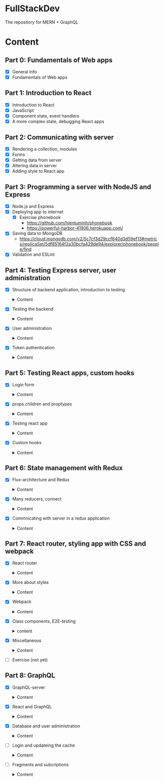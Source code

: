 # FullStackDev
The repository for MERN + GraphQL

# Content
## Part 0: Fundamentals of Web apps
- [x] General info
- [x] Fundamentals of Web apps
## Part 1: Introduction to React
- [x] Introduction to React
- [x] JavaScript
- [x] Component state, event handlers
- [x] A more complex state, debugging React apps
## Part 2: Communicating with server
- [x] Rendering a collection, modules
- [x] Forms
- [x] Getting data from server
- [x] Altering data in server
- [x] Adding style to React app
## Part 3: Programming a server with NodeJS and Express
- [x] Node.js and Express
- [x] Deploying app to internet
  - [x] Exercise phonebook
    - https://github.com/hientuminh/phonebook
    - https://powerful-harbor-41906.herokuapp.com/
- [x] Saving data to MongoDB
  - https://cloud.mongodb.com/v2/5c7cf3d29ccf640d3d59ef13#metrics/replicaSet/5df85164f2a30bcfa429de94/explorer/phonebook/people/find
- [x] Validation and ESLint
## Part 4: Testing Express server, user administration
- [x] Structure of backend application, introduction to testing
  <details>
    <summary>Content</summary>

    ### Project structure
    ```md
    ### Project structure
    ### Exercises
    ### Testing Note applications
    ### Exercises
    ```
  </details>

- [x] Testing the backend
  <details>
    <summary>Content</summary>

    ```md
    ### Test environment
    ### supertest
    ### Logger
    ### Intializing the database before tests
    ### Running tests one by one
    ### async/await
    ### async/await in the backend
    ### More tests and refactoring the backend
    ### Error handling and async/await
    ### Optimizing the beforeEach function
    ### Exercises
    ### Refactoring tests
    ### Exercises
    ```
  </details>

- [x] User administration
  <details>
    <summary>Content</summary>

    ### References across
    - User and Note have one-to-many relationship
    ```javascript
      users = [
        {
          username: 'mluukkai',
          _id: 123456,
        },
        {
          username: 'hellas',
          _id: 141414,
        },
      ]

      notes = [
        {
          content: 'HTML is easy',
          important: false,
          _id: 221212,
          user: 123456,
        },
        {
          content: 'The most important operations of HTTP protocol are GET and POST',
          important: true,
          _id: 221255,
          user: 123456,
        },
        {
          content: 'A proper dinosaur codes with Java',
          important: false,
          _id: 221244,
          user: 141414,
        },
      ]
    ```
    ### Mongoose schema for users
    ```javascript
    const mongoose = require('mongoose')

    const userSchema = new mongoose.Schema({
      username: String,
      name: String,
      passwordHash: String,
      notes: [
        {
          type: mongoose.Schema.Types.ObjectId,
          ref: 'Note'
        }
      ],
    })

    userSchema.set('toJSON', {
      transform: (document, returnedObject) => {
        returnedObject.id = returnedObject._id.toString()
        delete returnedObject._id
        delete returnedObject.__v
        // the passwordHash should not be revealed
        delete returnedObject.passwordHash
      }
    })

    const User = mongoose.model('User', userSchema)

    module.exports = User
    ```
    ```javascript
    const noteSchema = new mongoose.Schema({
      content: {
        type: String,
        required: true,
        minlength: 5
      },
      date: Date,
      important: Boolean,
      user: {
        type: mongoose.Schema.Types.ObjectId,
        ref: 'User'
      }
    })
    ```
    ### Creating users
    - Using bcrypt `npm install bcrypt --save`
    ```javascript
    const saltRounds = 10
    const passwordHash = await bcrypt.hash(body.password, saltRounds)
    ```
    ### Populate
    - The Mongoose join is done with the populate method.
    ```javascript
    const users = await User.find({}).populate('notes', { content: 1, date: 1 })
    ```
  </details>

- [x] Token authentication
  <details>
    <summary>Content</summary>

    ### Limiting creating new notes to logged in users
    - Using JWT `npm install jsonwebtoken --save`

    ```javascript
    const getTokenFrom = request => {
      const authorization = request.get('authorization')
      if (authorization && authorization.toLowerCase().startsWith('bearer ')) {
        return authorization.substring(7)
      }
      return null
    }
    ```
    ### Error handling
    - using errorHandler with JsonWebTokenError
    ### Exercise
    - Add authen for bloglist
      - Adding bcrypt | bcryptjs
      - Update models and controllers
      - Add validation
      - Show more details with populate
      - Add token and permission
  </details>

## Part 5: Testing React apps, custom hooks
- [x] Login form
  <details>
    <summary>Content</summary>

    ### Creating new notes
    - Using `examples/part5a` as ui and `examples/part4d` as backend
    - services/login.js

    ```javascript
    import axios from 'axios'
    const baseUrl = '/api/login'

    const login = async credentials => {
      const response = await axios.post(baseUrl, credentials)
      return response.data
    }

    export default { login }
    ```
    - Condition rendering
    ```javascript
    {user === null && loginForm()}
    {user !== null && noteForm()}
    ```
    ### Saving the token to browsers local storage
    - setItem, getItem, removeItem
    ```javascript
    window.localStorage.setItem('name', 'juha tauriainen')
    ```
    ### Exercises
    - Using https://github.com/fullstackopen-2019/bloglist-frontend
    - Login frontend
    - Using backend at `part4/blog`
  </details>

- [x] props.children and proptypes
  <details>
    <summary>Content</summary>

    ### Displaying the login form only when appropriate

    ### The components children, aka. props.children
    - Using props.children to passing component as slot
    ```javascript
    <Togglable buttonLabel='login'>
          <LoginForm
            username={username}
            password={password}
            handleUsernameChange={({ target }) => setUsername(target.value)}
            handlePasswordChange={({ target }) => setPassword(target.value)}
            handleSubmit={handleLogin}
          />
        </Togglable>
    ```
    ### References to components with ref
    - How can we access it outside of the component?
    - The createRef method is used to create a noteFormRef ref, that is assigned to the Togglable component containing the creation note form. The noteFormRef variable acts as a reference to the component.
    - To recap, the useImperativeHandle function is a React hook, that is used for defining functions in a component which can be invoked from outside of the component.    
    - noteFormRef.current.toggleVisibility()
    ### One point about components

    ```javascript
    <div>
      <Togglable buttonLabel="1" ref={togglable1}>
        first
      </Togglable>

      <Togglable buttonLabel="2" ref={togglable2}>
        second
      </Togglable>

      <Togglable buttonLabel="3" ref={togglable3}>
        third
      </Togglable>
    </div>
  ```
  ### Exercise
  ```javascript
  <div style={hideWhenVisible}>
    // button
  </div>
  <div style={showWhenVisible}>
    {props.children}
    // button
  </div>
  ```
  ### PropTypes
  - `npm install --save prop-types`
  ### ESLint
  - `npm add --save-dev eslint-plugin-jest`
  </details>


- [x] Testing react app

  <details>
    <summary>Content</summary>
    - Using `npm install --save-dev @testing-library/react @testing-library/jest-dom`

    ### Rendering the component for tests

    - Command: CI=true npm test
    - the console may issue a warning if you have not installed Watchman

    ### Test file location
    - In React there are (at least) two different conventions for the test file's location.
    ### Searching for content in a component
    ```javascript
    test('renders content', () => {
      const note = {
        content: 'Component testing is done with react-testing-library',
        important: true
      }

      const component = render(
        <Note note={note} />
      )

      // method 1
      expect(component.container).toHaveTextContent(
        'Component testing is done with react-testing-library'
      )

      // method 2
      const element = component.getByText(
        'Component testing is done with react-testing-library'
      )
      expect(element).toBeDefined()

      // method 3
      const div = component.container.querySelector('.note')
      expect(div).toHaveTextContent(
        'Component testing is done with react-testing-library'
      )
    })
    ```
    ### Debug
    - `component.debug()`
    ### Clicking buttons in tests
    - using mock and fireEvent
    ### Tests for the Togglable component
    ```javascript
    const mockHandler = jest.fn()

    const { getByText } = render(
      <SimpleBlog blog={blog} onClick={mockHandler}/>
    )

    const button = getByText('like')
    fireEvent.click(button)
    fireEvent.click(button)

    expect(mockHandler.mock.calls.length).toBe(2)
    ```
    ### Testing forms
    - The operating principle of the form is to synchronize the state of the input with the state of its parent React component. It is quite difficult to test the form on its own.
    - We will use wraper component for it
    ```javascript
    const Wrapper = (props) => {
      const onChange = (event) => {
        props.state.value = event.target.value
      }

      return (
        <NoteForm
          value={props.state.value}
          onSubmit={props.onSubmit}
          handleChange={onChange}
        />
      )
    }
    ```
    ### Frontend integration tests
    - Two challenge: localStore, fetchAPI
    - The manual mock concept from Jest provides us with a good solution. 
    - setupTests.js
    ```javascript
    import '@testing-library/jest-dom/extend-expect'
    let savedItems = {}

    const localStorageMock = {
      setItem: (key, item) => {
        savedItems[key] = item
      },
      getItem: (key) => savedItems[key],
      clear: () => {
        savedItems = {}
      }
    }

    Object.defineProperty(window, 'localStorage', { value: localStorageMock })
    ```
    ### Test coverage
    > CI=true npm test -- --coverage
    - Examples/part5c-testing-react-app/coverage/lcov-report/index.html
    ### Snapshot testing
    ### E2E Testing
  </details>
- [x] Custom hooks
  <details>
    <summary>Content</summary>

    ### Custom hooks
    - React offer 10 built-in hooks
    - Custom hooks must start with the word `use`
    ### Spread attributes
    - Since the name object has exactly all of the attributes that the input element expects to receive as props, we can pass the props to the element using the spread syntax in the following way
    ```javascript
    <input {...name} />
    const App = () => {
      const name = useField('text')
      const born = useField('date')
      const height = useField('number')

      return (
        <div>
          <form>
            name: 
            <input  {...name} /> 
            <br/> 
            birthdate:
            <input {...born} />
            <br /> 
            height:
            <input {...height} />
          </form>
          <div>
            {name.value} {born.value} {height.value}
          </div>
        </div>
      )
    }
    ```
    ### Revisited hook
    > npm install --save eslint-plugin-react-hooks 
    ```javascript
    module.exports = {
      // ...
      "plugins": [
        // ...
        "react-hooks"
      ],
      "rules": {
        "react-hooks/rules-of-hooks": "error",
        // ...
      }
    }
    - https://github.com/rehooks/awesome-react-hooks
    - https://overreacted.io/why-do-hooks-rely-on-call-order/
    - https://usehooks.com/
    ```
  </details>
## Part 6: State management with Redux
- [x] Flux-architecture and Redux
  <details>
    <summary>Content</summary>

    ### Flux-architecture
    - Facebook developed the Flux- architecture to make state management easier. In Flux, the state is separated completely from the React-components into its own stores. State in the store is not changed directly, but with different actions.
    - [Flux Offical](https://facebook.github.io/flux/docs/in-depth-overview/)
    ### Redux
    - Facebook has an implementation for Flux, but we will be using the Redux - library. It works with the same principle, but is a bit simpler. Facebook also uses Redux now instead of their original Flux.
    - [Redux offical](https://redux.js.org/)
    > npm install redux --save
    - The impact of the action to the state of the application is defined using a reducer.
    - Reducer is never supposed to be called directly from the applications code. Reducer is only given as a parameter to the createStore-function which creates the store
    ```javascript
    import { createStore } from 'redux'
    const counterReducer = (state = 0, action) => {
      // ...
    }
    const store = createStore(counterReducer)
    ```
    - The third important method the store has is subscribe, which is used to create recall functions the store calls when its state is changed.
    ### Pure functions, immutable
    ```javascript
    const noteReducer = (state = [], action) => {
      if (action.type === 'NEW_NOTE') {
        state.push(action.data)
        return state
      }

      return state
    }
    ```
    - The application seems to be working, but the reducer we have declared is bad. It breaks the basic assumption of Redux reducer that reducers must be pure functions. A reducer state must be composed of immutable objects. If there is a change in the state, the old object is not changed, but it is replaced with a new, changed, object. This is exactly what we did with the new reducer: the old array is replaced with the new.
    ### Array spread syntax
    ```javascript
    case 'NEW_NOTE':
      return [...state, action.data]
    ```
    ### DeepFreeze
    ```javascript
    test('good is incremented', () => {
      const action = {
        type: 'GOOD'
      }
      const state = initialState

      deepFreeze(state)
      const newState = counterReducer(state, action)
      expect(newState).toEqual({
        good: 1,
        ok: 0,
        bad: 0
      })
    })
    ```
    ### Uncontrolled form
    - The implementation of both functionalities is straightforward. It is noteworthy that we have not bound the state of the form fields to the state of the App component like we have previously done. React calls this kind of form uncontrolled.
    - https://goshakkk.name/controlled-vs-uncontrolled-inputs-react/
    - https://travisnguyen.net/reactjs/2018/04/17/reactjs-form-uncontrolled-controlled/
    - https://techblog.vn/reactjs-uncontrolled-vs-controlled-forms
    ### Action creators
    ```javascript
    const createNote = (content) => {
      return {
        type: 'NEW_NOTE',
        data: {
          content,
          important: false,
          id: generateId()
        }
      }
    }
    const addNote = (event) => {
      event.preventDefault()
      const content = event.target.note.value
      noteStore.dispatch(createNote(content))
      event.target.note.value = ''
    }
    ```
    ### Passing the state using props
    ```javascript
    import React from 'react'
    import ReactDOM from 'react-dom'
    import { createStore } from 'redux'
    import App from './App'
    import noteReducer from './reducers/noteReducer'

    const store = createStore(noteReducer)

    const renderApp = () => {
      ReactDOM.render(
        <App store={store}/>,
        document.getElementById('root')
      )
    }

    renderApp()
    store.subscribe(renderApp)
    ```
  </details>
- [x] Many reducers, connect
  <details>
    <summary>Content</summary>

    ### Combine
    ```javascript
    import { createStore, combineReducers } from 'redux'

    const reducer = combineReducers({
      notes: noteReducer,
      filter: filterReducer
    })
    ```
    ### Store with complex state
    ```javascript
        all          <input type="radio" name="filter"
      onChange={filterSelected('ALL')} />
    important    <input type="radio" name="filter"
      onChange={filterSelected('IMPORTANT')} />
    nonimportant <input type="radio" name="filter"
      onChange={filterSelected('NONIMPORTANT')} />
    ```
    ### Connect
    - To get rid of this unpleasantness we will use the connect function provided by the React Redux library. This is currently the de facto solution for passing the Redux store to React components.
    > npm install --save react-redux
    ```javascript
    <Provider store={store}>
      <App />
    </Provider>
    ```
    - The component needs the list of notes and the value of the filter from the Redux store. The connect function accepts a so-called mapStateToProps function as its first parameter. The function can be used for defining the props of the connected component that are based on the state of the Redux store.
    ### Referencing action creators passed as props
    ```javascript
    const mapDispatchToProps = dispatch => {
      return {
        createNote: value => {
          dispatch(createNote(value))
        }
      }
    }

    export default connect(
      null,
      mapDispatchToProps
    )(NewNote)
    ```
    - Previously mapStateToProps was simply used for selecting pieces of state from the store, but in this case we are also using the notesToShow function to map the state into the desired filtered list of notes. The new version of notesToShow receives the store's state in its entirety, and selects an appropriate piece of the store that is passed to the component. Functions like this are called selectors.
    - Our new Notes component is almost entirely focused on rendering notes and is quite close to being a so-called presentational component. According to the description provided by Dan Abramov, presentation components:
      - Are concerned with how things look.
      - May contain both presentational and container components inside, and usually have some DOM markup and styles of their own.
      - Often allow containment via props.children.
      - Have no dependencies on the rest of the app, such as Redux actions or stores.
      - Don’t specify how the data is loaded or mutated.
      - Receive data and callbacks exclusively via props.
      - Rarely have their own state (when they do, it’s UI state rather than data).
      - Are written as functional components unless they need state, lifecycle hooks, or performance optimizations.
    - Fits the description of a container component. According to the description provided by Dan Abramov, container components:
      - Are concerned with how things work.
      - May contain both presentational and container components inside but usually don’t have any DOM markup of their own except for some wrapping divs, and never have any styles.
      - Provide the data and behavior to presentational or other container components.
      - Call Redux actions and provide these as callbacks to the presentational components.
      - Are often stateful, as they tend to serve as data sources.
      - Are usually generated using higher order components such as connect from React Redux, rather than written by hand.

  </details>
- [x] Commnicating with server in a redux application
  <details>
    <summary>Content</summary>
 
    ### Exercises
    ```javascript
    import noteService from './services/notes'

    const reducer = combineReducers({
      notes: noteReducer,
      filter: filterReducer,
    });

    const store = createStore(reducer);

    noteService.getAll().then(notes =>
      notes.forEach(note => {
        store.dispatch({ type: 'NEW_NOTE', data: note })
      })
    )
    ```
    - Other
    ```javascript
    import noteReducer, { initializeNotes } from './reducers/noteReducer'
    // ...

    noteService.getAll().then(notes =>
      store.dispatch(initializeNotes(notes))
    )
    ```
    - Why didn't we use await in place of promises and event handlers (registered to `then` -methods):
    > Await only works inside async functions, and the code in index.js is not inside a function, so due to the simple nature of the operation, we'll abstain from using async this time.
    - Improve
    ```javascript
    import React, { useEffect } from 'react'
    import { connect } from 'react-redux'
    import NewNote from './components/NewNote'
    import Notes from './components/Notes'
    import VisibilityFilter from './components/VisibilityFilter'
    import noteService from './services/notes'
    import { initializeNotes } from './reducers/noteReducer'

    const App = (props) => {
      useEffect(() => {
        noteService
          .getAll().then(notes => props.initializeNotes(notes))
      },[])

      return (
        <div>
          <NewNote />
          <VisibilityFilter />
          <Notes />
        </div>
      )
    }

    export default connect(null, { initializeNotes })(App)
    ```
    - New Note
    ```javascript
    import React from 'react'
    import { connect } from 'react-redux'
    import { createNote } from '../reducers/noteReducer'
    import noteService from '../services/notes'

    const NewNote = (props) => {
      const addNote = async (event) => {
        event.preventDefault()
        const content = event.target.note.value
        event.target.note.value = ''
        const newNote = await noteService.createNew(content)
        props.createNote(newNote)
      }

      return (
        // ...
      )
    }

    export default connect(null, { createNote } )(NewNote)
    // createNote in noteReducer
    export const createNote = (data) => {
      return {
        type: 'NEW_NOTE',
        data,
      }
    }
    ```
    ### Asynchronous actions and redux thunk
    - Both components would only use the function provided to them as a prop without caring about the communication with the server that is happening in the background.
    > npm install --save redux-thunk
    ### Redux DevTools
    > npm install --save redux-devtools-extension
    - Add redux-thunk
    - Create store.js
    - move store, reducer from index.js to store.js
    - Move services in component to reducer
    - Using dispatch in reducer to call other reducer or setTimeout
  </details>
## Part 7: React router, styling app with CSS and webpack
- [x] React router
  <details>
    <summary>Content</summary>

    ### React router
    > npm install --save react-router-dom
    ```javascript
    import {
      BrowserRouter as Router,
      Route, Link, Redirect, withRouter
    } from 'react-router-dom'

    const App = () => {

      const padding = { padding: 5 }

      return (
        <div>
          <Router>
            <div>
              <div>
                <Link style={padding} to="/">home</Link>
                <Link style={padding} to="/notes">notes</Link>
                <Link style={padding} to="/users">users</Link>
              </div>
              <Route exact path="/" render={() => <Home />} />
              <Route path="/notes" render={() => <Notes />} />
              <Route path="/users" render={() => <Users />} />
            </div>
          </Router>
        </div>
      )
    }
    ```
    - BrowserRouter is a Router that uses the HTML5 history API (pushState, replaceState and the popState event) to keep your UI in sync with the URL.
    ### Parameterized route
    ### withRouter and history
    - There are a few notable things about the implementation of the form. When logging in, we call the function onSubmit, which calls a method called push of the history-object received by the component as a prop. The command props.history.push('/') results in the address bar of the browser changing its address to /thereby making the application render the respective component, which in this case is Home.
    - The component gets access to the history-prop after it is "wrapped" by the function withRouter.
    ```javascript
    const LoginWithNoHistory = (props) => {
      const onSubmit = (event) => {
        event.preventDefault()
        props.onLogin('mluukkai')
        props.history.push('/')
      }

      return (
        <div>
          <h2>login</h2>
          <form onSubmit={onSubmit}>
            <div>
              username: <input />
            </div>
            <div>
              password: <input type='password' />
            </div>
            <button type="submit">login</button>
          </form>
        </div>
      )
    }

    const Login = withRouter(LoginWithNoHistory)
    ```

    ### redirect
    ```javascript
    <Route path="/users" render={() =>
      user ? <Users /> : <Redirect to="/login" />
    } />
    ```
  </details>
- [x] More about styles
  <details>
    <summary>Content</summary>

    ### Ready-made UI libraries
    > npm install --save react-bootstrap

    > npm install --save semantic-ui-react

    > import { Table } from 'react-bootstrap'
    ### Closing thoughts
    - Instead of using the React Bootstrap library, we could have just as well used Bootstrap directly by defining CSS classes to our application's HTML elements. Instead of defining the table with the Table component:
    ```javascript
    ```
    ### Other UI frameworks
    - [Material](http://www.material-ui.com/)
    - [Bulma](https://bulma.io/)
    - [Ant](https://ant.design/)
    - [Zurb](https://foundation.zurb.com/)
    ### Styled components
    > 
    ```javascript
    const Button = styled.button`
      background: Bisque;
      font-size: 1em;
      margin: 1em;
      padding: 0.25em 1em;
      border: 2px solid Chocolate;
      border-radius: 3px;
    `

    const Input = styled.input`
      margin: 0.25em;
    `
    ```
  </details>
- [x] Webpack
  <details>
    <summary>Content</summary>

    ### Bundling
    - build directory
    ```md
    ├── asset-manifest.json
    ├── favicon.ico
    ├── index.html
    ├── manifest.json
    ├── precache-manifest.8082e70dbf004a0fe961fc1f317b2683.js
    ├── service-worker.js
    └── static
        ├── css
        │   ├── main.f9a47af2.chunk.css
        │   └── main.f9a47af2.chunk.css.map
        └── js
            ├── 1.578f4ea1.chunk.js
            ├── 1.578f4ea1.chunk.js.map
            ├── main.8209a8f2.chunk.js
            ├── main.8209a8f2.chunk.js.map
            ├── runtime~main.229c360f.js
            └── runtime~main.229c360f.js.map
    ```
    > npm installl --save-dev webpack webpack-cli
    ### Configuration file
    ```javascript
    const path = require('path')

    const config = {
      entry: './src/index.js',
      output: {
        path: path.resolve(__dirname, 'build'),
        filename: 'main.js'
      }
    }

    module.exports = config
    ```
    ### Building React
    > npm install --save react react-dom
    ### Loaders
    ```javascript
    {
      test: /\.js$/,
      loader: 'babel-loader',
      query: {
        presets: ['@babel/preset-react']
      }
    }
    ```
    > npm install @babel/core babel-loader @babel/preset-react --save-dev
    - It's worth noting that if the bundled application's source code uses async/await, the browser will not render anything on some browsers. Googling the error message in the console will shed some light on the issue. We have to install one more missing dependency, that is @babel/polyfill:
    > npm install --save @babel/polyfill
    ### Transpilers
    - The process of transforming code from one form of JavaScript to another is called transpiling. The general definition of the term is to compile source code by transforming it from one language to another.
    - The transpilation process that is executed by Babel is defined with plugins. In practice, most developers use ready-made presets that are groups of pre-configured plugins.
    - Currently we are using the @babel/preset-react preset for transpiling the source code of our application. Let's add the @babel/preset-env plugin that contains everything needed to take code using all of the latest features and transpile it to code that is compatible with the ES5 standard:
    ```javascript
    {
      test: /\.js$/,
      loader: 'babel-loader',
      query: {
        presets: ['@babel/preset-env', '@babel/preset-react']
      }
    }
    ```
    - This will cause the transpilation process to break:
    ```javascript
    {
      test: /\.css$/,
      loaders: ['style-loader', 'css-loader'],
    }
    ```
    > npm install style-loader css-loader --save-dev
    ### Webpack-dev-server
    - The current configuration makes it possible to develop our application but the workflow is awful (to the point where it resembles the development workflow with Java). Every time we make a change to the code we have to bundle it and refresh the browser in order to test the code.
    > npm install --save-dev webpack-dev-server
    ### Minifying the code
    - UglifyJS
    ### Development and production configuration
    > npx static-server
    ```javascript
    const path = require('path')
    const webpack = require('webpack')

    const config = (env, argv) => {
      console.log('argv', argv.mode)

      const backend_url = argv.mode === 'production'
        ? 'https://radiant-plateau-25399.herokuapp.com/api/notes'
        : 'http://localhost:3001/notes'

      return {
        entry: './src/index.js',
        output: {
          path: path.resolve(__dirname, 'build'),
          filename: 'main.js'
        },
        devServer: {
          contentBase: path.resolve(__dirname, 'build'),
          compress: true,
          port: 3000,
        },
        devtool: 'source-map',
        module: {
          // ...
        },
        plugins: [
          new webpack.DefinePlugin({
            BACKEND_URL: JSON.stringify(backend_url)
          })
        ]
      }
    }

    module.exports = config
    ```
    ### Polyfill
    - Our application is finished and works with all relatively recent versions of modern browsers, with the exception of Internet Explorer. The reason for this is that because of axios our code uses Promises, and no existing version of IE supports them:
    - The polyfill provided by the promise-polyfill library is easy to use, we simply have to add the following to our existing application code:

  </details>
- [x] Class components, E2E-testing
  <details>
    <summary>content</summary>

    ### Class components
    ```javascript
    import React from 'react'

    class App extends React.Component {
      constructor(props) {
        super(props)

        this.state = {
          anecdotes: [],
          current: 0
        }
      }

      componentDidMount = () => {
        axios.get('http://localhost:3001/anecdotes').then(response => {
          this.setState({ anecdotes: response.data })
        })
      }

      handleClick = () => {
        const current = Math.round(
          Math.random() * this.state.anecdotes.length
        )
        this.setState({ current })
      }

      render() {
        if (this.state.anecdotes.length === 0 ) {
          return <div>no anecdotes...</div>
        }

        return (
          <div>
            <h1>anecdote of the day</h1>
            <div>{this.state.anecdotes[this.state.current].content}</div>
            <button onClick={this.handleClick}>next</button>
          </div>
        )
      }
    }

    export default App
    ```
    ### End to end testing of the application
    - In the year 2018 a software library called **Cypress** has quickly grown in favor in E2E-testing. Cypress is exceptionally easy to use. The amount of legwork one has to do compared to using, e.g. Selenium, is practically non existent. Cypress' way of operating differs radically from most libraries used for E2E-testing. This is because Cypress-tests are all run entirely within the browser. With other approaches the tests are in a Node-process, which is connected to the browser through the APIs that it offers
    ```javascript
    describe('Note app',  function() {
      // ...

      it('login form can be opened', function() {
        cy.visit('http://localhost:3000')
        cy.contains('log in')
          .click()
      })
    })
    ```
    ### Controlling the state of the database
    ```javascript
    describe('Note app', function() {
      beforeEach(function() {
        cy.request('POST', 'http://localhost:3001/api/testing/reset')
        const user = {
          name: 'Matti Luukkainen',
          username: 'mluukkai',
          password: 'salainen'
        }
        cy.request('POST', 'http://localhost:3001/api/users/', user)
        cy.visit('http://localhost:3000')
      })

      it('front page can be opened', function() {
        cy.contains('Notes')
      })
    })
    ```
  </details>
- [x] Miscellaneous
  <details>
    <summary>Content</summary>

    ### Organization of code in React application
    - https://medium.com/hackernoon/the-100-correct-way-to-structure-a-react-app-or-why-theres-no-such-thing-3ede534ef1ed
    - Directory: components, reducers, services, ...
    ### Frontend and backend in the same repository
    - Using one "single-repository-code" with buildpack
    ### Changes on the server
    - WebSockets
    ### On the role of React in applications
    ### Security
    - OWSAP
    - Snyk
    - Helmet to backend
    ### Current trends
    - Typed versions of JS => TypeScript
    - Server side rendering
    - PWA
    - Microservice architecture: A microservice architecture (microservices) is a way of composing the backend of an application from many separate, independent services, which communicate with each other over the network. An individual microservice's purpose is to take care of a particular logical functional whole. In a pure microservice architecture the services do not use a shared database.
    - Serverless
    - Useful libraries and interesting links: immutable.js, remmber, Immer, redux-saga
    - https://reactpatterns.com/
  </details>
- [ ] Exercise (not yet)
## Part 8: GraphQL
- [x] GraphQL-server
  <details>
    <summary>Content</summary>

    ### Schemas and queries
    - In the recent years GraphQL, developed by Facebook, has become popular for communication between web applications and servers.
    - The GraphQL philosophy is very different from REST. REST is resource based. Every resource, for example a user has its own address which identifies it, for example /users/10. All operations done to the resource are done with HTTP requests to its URL. The action depends on the used HTTP-method.
    - The main principle of GraphQL is, that the code on the browser forms **a query describing the data wanted**, and sends it to the API with an HTTP POST request. Unlike REST, all GraphQL queries are sent to the same address, and their type is POST.
    - In the heart of all GraphQL applications is a schema, which describes the data sent between client and the server. The initial schema for our phonebook is as follows:
    ```javascript
    type Person {
      name: String!
      phone: String
      street: String!
      city: String!
      id: ID! 
    }

    type Query {
      personCount: Int!
      allPersons: [Person!]!
      findPerson(name: String!): Person
    }
    ```
    - The schema describles 2 types. The first type, Person, determines that persons have five fields. Four of the fields are type String, which is one of the scalar types of GraphQL. All of the String fields, except phone, must be given a value. This is marked by the exclamation mark on the schema. The type of the field id is ID. ID fields are strings, but GraphQL ensures they are unique. The second type is a Query. Practically every GraphQL schema describes a Query, which tells what kind of queries can be made to the API.
    - Despite its name, GraphQL does not actually have anything to do with databases. It does not care how the data is saved. The data a GraphQL API uses can be saved into a relational database, document database, or to other servers which GraphQL-server can access with for example REST.
    ### Apllo server
    > npm install --save apollo-server graphql
    - The heart of the code is an ApolloServer, which is given two parameters
    ```javascript
    const server = new ApolloServer({
      typeDefs, // The first parameter, typeDefs, contains the GraphQL schema.
      resolvers, //The second parameter is an object, which contains the resolvers of the server. These are the code, which defines how GraphQL queries are responded to.
    })
    ```
    ### GraphQL-playground
    > node index.js
    ```json
    query {
      allPersons {
        name,
        phone
      }
    }
    ```
    ### Parameters of a resolver
    - A GraphQL-server must define resolvers for each field of each type in the schema. We have so far only defined resolvers for fields of the type Query, so for each query of the application.
    ```javascript
    const resolvers = {
      Query: {
        ...
      },
      Person: {
        name: (root) => root.name,
        phone: (root) => root.phone,
        street: (root) => root.street,
        city: (root) => root.city,
        id: (root) => root.id,
      }
    }
    ```
    ### Object within an object
    - So every time a Person object is returned, the fields name, phone and id are returned using their default resolvers, but the field address is formed by using a self defined resolver. The parameter root of the resolver function is the person-object, so the street and the city of the address can be taken from its fields.
    ```javascript
    const resolvers = {
      Query: {
        ...
      },
      Person: {
        address: (root) => {
          return {
            street: root.street,
            city: root.city,
            country: 'VietNam'
          }
        }
      }
    }
    ```
    ### Mutation
    - Let's add functionality for adding new persons to the phonebook. In GraphQL, all operations which cause a change are done with mutations. Mutations are described in the schema as the keys of type Mutation. The schema for a mutation for adding a new person looks as follows:
    ```javascript
    type Mutation {
      addPerson(
        name: String!
        phone: String
        street: String!
        city: String!
      ): Person
    }
    const resolvers = {
      // ...
      Mutation: {
        addPerson: (root, args) => {
          const person = { ...args, id: uuid() }
          persons = persons.concat(person)
          return person
        }
      }
    }
    ```
    - So the resolver of the address field of the Person type formats the response object to the right form.
    ### Error handling
    - UserInputError

    ### Enum
    ```javascript
    enum YesNo {
      YES
      NO
    }

    type Query {
      personCount: Int!
      allPersons(phone: YesNo): [Person!]!
      findPerson(name: String!): Person
    }

    Query: {
      personCount: () => persons.length,
      allPersons: (root, args) => {
        if (!args.phone) {
          return persons
        }
        const byPhone = (person) =>
          args.phone === 'YES' ? person.phone : !person.phone
        return persons.filter(byPhone)
      },
      findPerson: (root, args) =>
        persons.find(p => p.name === args.name)
    },
    ```
    ### Changing a phone number
    ```javascript
    type Mutation {
      addPerson(
        name: String!
        phone: String
        street: String!
        city: String!
      ): Person
      editNumber(
        name: String!
        phone: String!
      ): Person
    }
    ```
    ### More on queries
    ```javascript
    query {
      havePhone: allPersons(phone: YES){
        name
      }
      phoneless: allPersons(phone: NO){
        name
      }
    }
    ```
    ### Exercise (done)
  </details>
- [x] React and GraphQL
  <details>
    <summary>Content</summary>

    ### Apollo client
    > npm install apollo-boost react-apollo graphql --save
    ```javascript
    import React from 'react'
    import ReactDOM from 'react-dom'

    import ApolloClient, { gql } from 'apollo-boost'

    const client = new ApolloClient({
      uri: 'http://localhost:4000/graphql'
    })

    const query = gql`
    {
      allPersons  {
        name,
        phone,
        address {
          street,
          city
        }
        id
      }
    }
    `

    client.query({ query })
      .then((response) => {
        console.log(response.data)
      })

    const App = () => {
      return <div>
        test
      </div>
    }

    ReactDOM.render(<App />, document.getElementById('root'))
    ```
    ### Query-component
    ```javascript
    const App = () => {
      return <Query query={ALL_PERSONS}>
        {(result) => <Persons result={result} />}
      </Query>
    }
    ```
    ### Named queries and variables
    - The component we just used,Query, is not optimal for our purposes, because we would like to make the query only when a user wants to see the details of a person. One way would be to use the query method of the client object. All components of the application can access the query object via the ApolloConsumer component. Let's modify the App component to fetch a reference to the query object via ApolloConsumer, and pass it on to the Persons component.
    ```javascript
    const Persons = ({ result, client }) => {
      const [person, setPerson] = useState(null)

      if (result.loading) {
        return <div>loading...</div>
      }

      const showPerson = async (name) => {
        const { data } = await client.query({
          query: FIND_PERSON,
          variables: { nameToSearch: name }
        })
        setPerson(data.findPerson)
      }
    }
    ```
    ### Cache
    - When we do multiple queries for example the address details of Arto Hellas, we notice something interesting: The query to the backend is done only the first time around. After this, despite of the same query being done again by the code, the query is not sent to the backend.
    - Apollo client saves the responses of queries to cache. To optimize performance if the response to a query is already in the cache, the query is not sent to the server at all.
    - Data in the cache is organized by query. Because Person objects have an identifying field id which is type ID, if the same object is returned by multiple queries, Apollo is able to combine them into one. Because of this, doing findPerson queries for the address details of Arto Hellas has updated the address details also for the query allPersons.
    ### Mutation-component
    - The pros and cons of this solution are almost opposite of the previous one. There is no extra web traffic, because queries are not done just in case. However if one user now updates the state of the server, the changes do not show to other users immediately. There are other ways to update the cache. More about those later in this part.
    ```javascript
    const CREATE_PERSON = gql`
      mutation createPerson($name: String!, $street: String!, $city: String!, $phone: String) {
        addPerson(
          name: $name,
          street: $street,
          city: $city,
          phone: $phone
        ) {
          name
          phone
          id
          address {
            street
            city
          }
        }
      }
    `

    const PersonForm = (props) => {
      const [name, setName] = useState('')
      const [phone, setPhone] = useState('')
      const [street, setStreet] = useState('')
      const [city, setCity] = useState('')

      const submit = async (e) => {
        e.preventDefault()
        await props.addPerson({
          variables: { name, phone, street, city }
        })

        setName('')
        setPhone('')
        setStreet('')
        setCity('')
      }

      return (
        <div>
          <form onSubmit={submit}>
            <div>
              name <input
                value={name}
                onChange={({ target }) => setName(target.value)}
              />
            </div>
            <div>
              phone <input
                value={phone}
                onChange={({ target }) => setPhone(target.value)}
              />
            </div>
            <div>
              street <input
                value={street}
                onChange={({ target }) => setStreet(target.value)}
              />
            </div>
            <div>
              city <input
                value={city}
                onChange={({ target }) => setCity(target.value)}
              />
            </div>
            <button type='submit'>add!</button>
          </form>
        </div>
      )
    }

    const App = () => {
      return (
        <div>
          <ApolloConsumer>
            {(client =>
              <Query query={ALL_PERSONS}>
                {(result) =>
                  <Persons result={result} client={client} />
                }
              </Query>
            )}
          </ApolloConsumer>
          <h2>create new</h2>
          <Mutation mutation={CREATE_PERSON} refetchQueries={[{query: ALL_PERSONS}]}>
            {(addPerson) =>
              <PersonForm
                addPerson={addPerson}
              />
            }
          </Mutation>
        </div>
      )
    }
    ```
    ### Handling mutation error messages
    ```javascript
    const [errorMessage, setErrorMessage] = useState(null)
    const handleError = (error) => {
      setErrorMessage(error.graphQLErrors[0].message)
      setTimeout(() => {
        setErrorMessage(null)
      }, 10000)
    }
    <Mutation
      mutation={createPerson} 
      refetchQueries={[{ query: allPersons }]}
      onError={handleError}
    >
    ```
    ### Updating a phone number
    ```javascript
    const EDIT_NUMBER = gql`
    mutation editNumber($name: String!, $phone: String!) {
      editNumber(name: $name, phone: $phone)  {
        name
        phone
        address {
          street
          city
        }
        id
      }
    }
    `
    ```
    ### Apollo Client and the applications state
    ### Render props
    - GraphQL components Query, Mutation and ApolloConsumer follow the so called render props principle. A component following this principle is given, as props or as a child between its tags (which technically is also a props), a function which defines how the component is rendered. With the render props -principle it is possible to move data or function references to the component responsible for rendering.
    - The Render props -principle has been quite popular. For example react router we used in part 7 uses it. Using the component Route of the React router it is defined what the application renders when the browser is in a certain url. The following defines, that if the url is /notes, the component Notes is rendered, and if the url is for example /notes/10, a Note component which has been given id 10 as a parameter is rendered.
    ### Apollo with hooks
    > npm install --save react-apollo
    ```javascript
      import { useQuery } from '@apollo/react-hooks'
      const persons = useQuery(ALL_PERSONS)
      <ApolloConsumer>
        {(client =>
          <Query query={ALL_PERSONS}>
            {(result) =>
              <Persons result={result} client={client} />
            }
          </Query>
        )}
      </ApolloConsumer>

    <Query query={ALL_PERSONS}>
      {(result) => <Persons result={result} />}
    </Query> 

    <Persons result={persons} />
    ```
    ### Exercise
    > npm install --save graphql react-apollo
    - Add apollo for index.js
    ```javascript
    import ApploClient from 'apollo-boost'
    import { ApolloProvider } from "@apollo/react-hooks"

    const client = new ApploClient({
      uri: 'http://localhost:4000/graphql'
    })

    ReactDOM.render(
      <ApolloProvider client={client} >
        <App />
      </ApolloProvider>,
      document.getElementById('root')
    )
    ```
    - Add query for Authors
  </details>
- [x] Database and user administration
  <details>
    <summary>Content</summary>

    ### Mongoose and Apollo
    ```javascript
    const { ApolloServer, UserInputError, gql } = require('apollo-server')
    const mongoose = require('mongoose')
    const Person = require('./models/person')

    mongoose.set('useFindAndModify', false)

    const MONGODB_URI = 'mongodb+srv://fullstack:fullstack@cluster0-ostce.mongodb.net/graphql?retryWrites=true'

    console.log('connecting to', MONGODB_URI)

    mongoose.connect(MONGODB_URI, { useNewUrlParser: true })
      .then(() => {
        console.log('connected to MongoDB')
      })
      .catch((error) => {
        console.log('error connection to MongoDB:', error.message)
      })

    const typeDefs = gql`
      ...
    `

    const resolvers = {
      Query: {
        personCount: () => Person.collection.countDocuments(),
        allPersons: (root, args) => {
          // filters missing
          return Person.find({})
        },
        findPerson: (root, args) => Person.findOne({ name: args.name })
      },
      Person: {
        address: root => {
          return {
            street: root.street,
            city: root.city
          }
        }
      },
      Mutation: {
        addPerson: (root, args) => {
          const person = new Person({ ...args })
          return person.save()
        },
        editNumber: async (root, args) => {
          const person = await Person.findOne({ name: args.name })
          person.phone = args.phone
          return person.save()
        }
      }
    }
    ```
    ### Validation
    ```javascript
    Mutation: {
        addPerson: async (root, args) => {
        const person = new Person({ ...args })

        try {
          await person.save()
        } catch (error) {
          throw new UserInputError(error.message, {
            invalidArgs: args,
          })
        }
        return person
      },
        editNumber: async (root, args) => {
          const person = await Person.findOne({ name: args.name })
          person.phone = args.phone

          try {
            await person.save()
          } catch (error) {
            throw new UserInputError(error.message, {
              invalidArgs: args,
            })
          }
          return person
        }
    }
    ```
    ### User and log in
    ```javascript
    const jwt = require('jsonwebtoken')

    const JWT_SECRET = 'NEED_HERE_A_SECRET_KEY'

    Mutation: {
      // ..
      createUser: (root, args) => {
        const user = new User({ username: args.username })

        return user.save()
          .catch(error => {
            throw new UserInputError(error.message, {
              invalidArgs: args,
            })
          })
      },
      login: async (root, args) => {
        const user = await User.findOne({ username: args.username })

        if ( !user || args.password !== 'secred' ) {
          throw new UserInputError("wrong credentials")
        }

        const userForToken = {
          username: user.username,
          id: user._id,
        }

        return { value: jwt.sign(userForToken, JWT_SECRET) }
      },
    },
    ```
    - Server with context
    ```javascript
    const server = new ApolloServer({
      typeDefs,
      resolvers,
      context: async ({ req }) => {
        const auth = req ? req.headers.authorization : null
        if (auth && auth.toLowerCase().startsWith('bearer ')) {
          const decodedToken = jwt.verify(
            auth.substring(7), JWT_SECRET
          )
          const currentUser = await User.findById(decodedToken.id).populate('friends')
          return { currentUser }
        }
      }
    })
    Query: {
      // ...
      me: (root, args, context) => {
        return context.currentUser
      }
    },
    ```
    ### Friends list
    - mutation
    ```javascript
      addAsFriend: async (root, args, { currentUser }) => {
      const nonFriendAlready = (person) => 
        !currentUser.friends.map(f => f._id).includes(person._id)

      if (!currentUser) {
        throw new AuthenticationError("not authenticated")
      }

      const person = await Person.findOne({ name: args.name })
      if ( nonFriendAlready(person) ) {
        currentUser.friends = currentUser.friends.concat(person)
      }

      await currentUser.save()

      return currentUser
    },
    ```
    ### Excercise
    - Add index.js
  </details>
- [ ] Login and updateing the cache
  <details>
    <summary>Content</summary>

    ### User log in
    ```javascript
    const LOGIN = gql`
      mutation login($username: String!, $password: String!) {
        login(username: $username, password: $password)  {
          value
        }
      }
    `

    const App = () => {
      const [token, setToken] = useState(null)

      // ...

      const [login] = useMutation(LOGIN, {
        onError: handleError
      })

      const errorNotification = () => errorMessage &&
        <div style={{ color: 'red' }}>
          {errorMessage}
        </div>

      if (!token) {
        return (
          <div>
            {errorNotification()}
            <h2>Login</h2>
            <LoginForm
              login={login}
              setToken={(token) => setToken(token)}
            />
          </div>
        )
      }

      return (
        // ...
      )
    }

    // LoginForm
    import React, { useState } from 'react'

    const LoginForm = (props) => {
      const [username, setUsername] = useState('')
      const [password, setPassword] = useState('')

      const submit = async (event) => {
        event.preventDefault()

        const result = await props.login({
          variables: { username, password }
        })

        if (result) {
          const token = result.data.login.value
          props.setToken(token)
          localStorage.setItem('phonenumbers-user-token', token)
        }
      }

      return (
        <div>
          <form onSubmit={submit}>
            <div>
              username <input
                value={username}
                onChange={({ target }) => setUsername(target.value)}
              />
            </div>
            <div>
              password <input
                type='password'
                value={password}
                onChange={({ target }) => setPassword(target.value)}
              />
            </div>
            <button type='submit'>login</button>
          </form>
        </div>
      )
    }

    export default LoginForm
    ```
    ### Adding a token to a header
    - After the backend changes, creating new persons requires that a valid user token is sent with the request. In order to send the token, we have to change the way we define the ApolloClient-object in index.js a little.
    > npm install --save apollo-link apollo-link-context

    ```javascript
    import { ApolloClient } from 'apollo-client'
    import { createHttpLink } from 'apollo-link-http'
    import { InMemoryCache } from 'apollo-cache-inmemory'
    import { setContext } from 'apollo-link-context'

    const httpLink = createHttpLink({
      uri: 'http://localhost:4000/graphql',
    })

    const authLink = setContext((_, { headers }) => {
      const token = localStorage.getItem('phonenumbers-user-token')
      return {
        headers: {
          ...headers,
          authorization: token ? `bearer ${token}` : null,
        }
      }
    })

    const client = new ApolloClient({
      link: authLink.concat(httpLink),
      cache: new InMemoryCache()
    })
    ```
    ### Updating cache, revisited
    ```javascript
    const App = () => {
      // ...

      const [addPerson] = useMutation(CREATE_PERSON, {
        onError: handleError,
        refetchQueries: [{ query: ALL_PERSONS }]
      })

      // ..
    }

    const App = () => {
    // ...

    const [addPerson] = useMutation(CREATE_PERSON, {
      onError: handleError,
      update: (store, response) => {
        const dataInStore = store.readQuery({ query: ALL_PERSONS })
        dataInStore.allPersons.push(response.data.addPerson)
        store.writeQuery({
          query: ALL_PERSONS,
          data: dataInStore
        })
      }
    })
  
    // ..
  }  
    ```
  </details>
- [ ] Fragments and subcriptions
  <details>
    <summary>Content</summary>

    ### fragments
    ```javascript
    fragment PersonDetails on Person {
      name
      phone 
      address {
        street 
        city
      }
    }
    ```
    ### Subscriptions
    - Along with query- and mutation types, GraphQL offers a third operation type: subscriptions. With subscriptions clients can subscribe to updates about changes in the server.
    ### Subscriptions on the server
    ```javascript
    type Subscription {
      personAdded: Person!
    }

    const { PubSub } = require('apollo-server')
    const pubsub = new PubSub()

      Mutation: {
        addPerson: async (root, args, context) => {
          const person = new Person({ ...args })
          const currentUser = context.currentUser

          if (!currentUser) {
            throw new AuthenticationError("not authenticated")
          }

          try {
            await person.save()
            currentUser.friends = currentUser.friends.concat(person)
            await currentUser.save()
          } catch (error) {
            throw new UserInputError(error.message, {
              invalidArgs: args,
            })
          }

          pubsub.publish('PERSON_ADDED', { personAdded: person })

          return person
        },  
      },
      Subscription: {
        personAdded: {
          subscribe: () => pubsub.asyncIterator(['PERSON_ADDED'])
        },
      },

    server.listen().then(({ url, subscriptionsUrl }) => {
      console.log(`Server ready at ${url}`)
      console.log(`Subscriptions ready at ${subscriptionsUrl}`)
    })
    ```
    ### Subscriptions on the client
    ```javascript
    import React from 'react'
    import ReactDOM from 'react-dom'
    import App from './App'

    import { ApolloProvider } from '@apollo/react-hooks'

    import { ApolloClient } from 'apollo-client'
    import { createHttpLink } from 'apollo-link-http'
    import { InMemoryCache } from 'apollo-cache-inmemory'
    import { setContext } from 'apollo-link-context'

    import { split } from 'apollo-link'
    import { WebSocketLink } from 'apollo-link-ws'
    import { getMainDefinition } from 'apollo-utilities'

    const wsLink = new WebSocketLink({
      uri: `ws://localhost:4000/graphql`,
      options: { reconnect: true }
    })

    const httpLink = createHttpLink({
      uri: 'http://localhost:4000/graphql',
    })

    const authLink = setContext((_, { headers }) => {
      const token = localStorage.getItem('phonenumbers-user-token')
      return {
        headers: {
          ...headers,
          authorization: token ? `bearer ${token}` : null,
        }
      }
    })

    const link = split(
      ({ query }) => {
        const { kind, operation } = getMainDefinition(query)
        return kind === 'OperationDefinition' && operation === 'subscription'
      },
      wsLink,
      authLink.concat(httpLink),
    )

    const client = new ApolloClient({
      link,
      cache: new InMemoryCache()
    })

    ReactDOM.render(
      <ApolloProvider client={client}>
        <App />
      </ApolloProvider>,
      document.getElementById('root')
    )
    ```
    - The subscriptions are done using either the Subscription component or the useSubscription hook that is available in Apollo Client 3.0. We will use the hook-based solution
    ```javascript
    import { useQuery, useMutation, useSubscription, useApolloClient } from '@apollo/react-hooks'

    // ...

    const PERSON_ADDED = gql`
      subscription {
        personAdded {
          ...PersonDetails
        }
      }
      
    ${PERSON_DETAILS}
    `

    const App = () => {
      // ...

      useSubscription(PERSON_ADDED, {
        onSubscriptionData: ({ subscriptionData }) => {
          console.log(subscriptionData)
        }
      })

      // ...
    }
    ```
    ### n+1-problem
    ```javascript
    Query: {
      allPersons: (root, args) => {    
        console.log('Person.find')
        if (!args.phone) {
          return Person.find({}).populate('friendOf')
        }

        return Person.find({ phone: { $exists: args.phone === 'YES' } })
          .populate('friendOf')
      },
      // ...
    }
    ```
  </details>
  